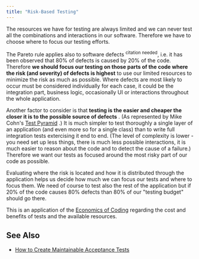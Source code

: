 ```yaml
---
title: "Risk-Based Testing"
---
```

The resources we have for testing are always limited and we can never test all the combinations and interactions in our software. Therefore we have to choose where to focus our testing efforts.

The Pareto rule applies also to software defects <sup>citation needed</sup>, i.e. it has been observed that 80% of defects is caused by 20% of the code. Therefore **we should focus our testing on those parts of the code where the risk (and severity) of defects is highest** to use our limited resources to minimize the risk as much as possible. Where defects are most likely to occur must be considered individually for each case, it could be the integration part, business logic, occasionally UI or interactions throughout the whole application.

Another factor to consider is that **testing is the easier and cheaper the closer it is to the possible source of defects** . (As represented by Mike Cohn's [Test Pyramid](http://martinfowler.com/bliki/TestPyramid.html) .) It is much simpler to test thoroughly a single layer of an application (and even more so for a single class) than to write full integration tests extercising it end to end. (The level of complexity is lower - you need set up less things, there is much less possible interactions, it is much easier to reason about the code and to detect the cause of a failure.) Therefore we want our tests as focused around the most risky part of our code as possible.

Evaluating where the risk is located and how it is distributed through the application helps us decide how much we can focus our tests and where to focus them. We need of course to test also the rest of the application but if 20% of the code causes 80% defects than 80% of our "testing budget" should go there.

This is an application of the [Economics of Coding](/wiki/development/economics-of-coding/) regarding the cost and benefits of tests and the available resources.

## See Also

* [How to Create Maintainable Acceptance Tests](/2012/01/18/how-to-create-maintainable-acceptance-tests/)
